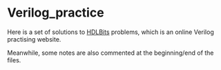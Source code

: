 # Verilog_practice

Here is a set of solutions to [HDLBits](https://hdlbits.01xz.net/wiki/Main_Page) problems, which is an online Verilog practising website.

Meanwhile, some notes are also commented at the beginning/end of the files.
